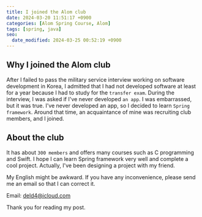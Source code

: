 ```yaml
---
title: I joined the Alom club
date: 2024-03-20 11:51:17 +0900
categories: [Alom Spring Course, Alom]
tags: [spring, java]
seo:
  date_modified: 2024-03-25 00:52:19 +0900
---
```


## Why I joined the Alom club

After I failed to pass the military service interview working on software development in Korea, I admitted that I had not developed software at least for a year because I had to study for the `transfer exam`. During the interview, I was asked if I've never developed `an app`. I was embarrassed, but it was true. I've never developed an app, so I decided to learn `Spring framework`. Around that time, an acquaintance of mine was recruiting club members, and I joined.

## About the club

It has about `300 members` and offers many courses such as C programming and Swift. I hope I can learn Spring framework very well and complete a cool project. Actually, I've been designing a project with my friend.

My English might be awkward. If you have any inconvenience, please send me an email so that I can correct it. 

Email: deld4@icloud.com

Thank you for reading my post.